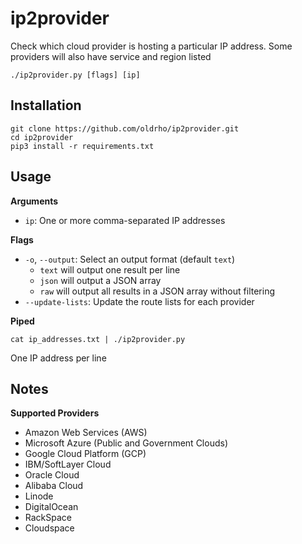 # ip2provider

Check which cloud provider is hosting a particular IP address. Some providers will also have service and region listed

```
./ip2provider.py [flags] [ip]
```

## Installation

```
git clone https://github.com/oldrho/ip2provider.git
cd ip2provider
pip3 install -r requirements.txt
```

## Usage

**Arguments**

* `ip`: One or more comma-separated IP addresses

**Flags**

* `-o`, `--output`: Select an output format (default `text`)
  * `text` will output one result per line
  * `json` will output a JSON array
  * `raw` will output all results in a JSON array without filtering
* `--update-lists`: Update the route lists for each provider

**Piped**

```
cat ip_addresses.txt | ./ip2provider.py
```
One IP address per line

## Notes

**Supported Providers**

* Amazon Web Services (AWS)
* Microsoft Azure (Public and Government Clouds)
* Google Cloud Platform (GCP)
* IBM/SoftLayer Cloud
* Oracle Cloud
* Alibaba Cloud
* Linode
* DigitalOcean
* RackSpace
* Cloudspace

